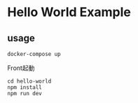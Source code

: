 # Hello World Example

## usage

```shell
docker-compose up
```
Front起動
```shell
cd hello-world
npm install
npm run dev
```